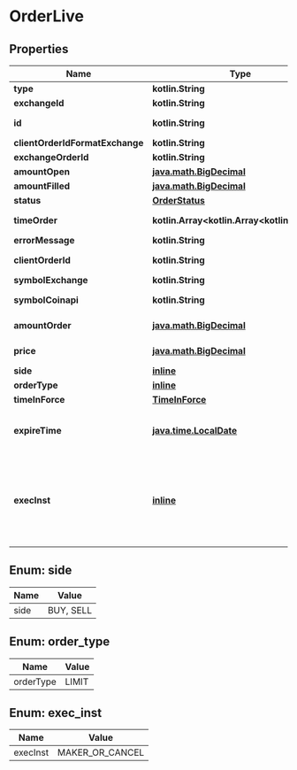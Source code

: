 
# OrderLive

## Properties
Name | Type | Description | Notes
------------ | ------------- | ------------- | -------------
**type** | **kotlin.String** | Result type name |  [optional]
**exchangeId** | **kotlin.String** | Exchange name |  [optional]
**id** | **kotlin.String** | Client unique identifier for the trade. |  [optional]
**clientOrderIdFormatExchange** | **kotlin.String** | Hash client id |  [optional]
**exchangeOrderId** | **kotlin.String** | Exchange order id |  [optional]
**amountOpen** | [**java.math.BigDecimal**](java.math.BigDecimal.md) | Amount open |  [optional]
**amountFilled** | [**java.math.BigDecimal**](java.math.BigDecimal.md) | Amount filled |  [optional]
**status** | [**OrderStatus**](OrderStatus.md) |  |  [optional]
**timeOrder** | **kotlin.Array&lt;kotlin.Array&lt;kotlin.String&gt;&gt;** | History of order status changes |  [optional]
**errorMessage** | **kotlin.String** | Error message |  [optional]
**clientOrderId** | **kotlin.String** | Client unique identifier for the trade. |  [optional]
**symbolExchange** | **kotlin.String** | The symbol of the order. |  [optional]
**symbolCoinapi** | **kotlin.String** | The CoinAPI symbol of the order. |  [optional]
**amountOrder** | [**java.math.BigDecimal**](java.math.BigDecimal.md) | Quoted decimal amount to purchase. |  [optional]
**price** | [**java.math.BigDecimal**](java.math.BigDecimal.md) | Quoted decimal amount to spend per unit. |  [optional]
**side** | [**inline**](#SideEnum) | Buy or Sell |  [optional]
**orderType** | [**inline**](#OrderTypeEnum) | The order type. |  [optional]
**timeInForce** | [**TimeInForce**](TimeInForce.md) |  |  [optional]
**expireTime** | [**java.time.LocalDate**](java.time.LocalDate.md) | Required for orders with time_in_force &#x3D; GOOD_TILL_TIME_EXCHANGE, GOOD_TILL_TIME_OMS |  [optional]
**execInst** | [**inline**](#kotlin.Array&lt;ExecInstEnum&gt;) | Order execution instructions are documented in the separate section: &lt;a href&#x3D;\&quot;#oeml-order-params-exec\&quot;&gt;OEML / Starter Guide / Order parameters / Execution instructions&lt;/a&gt;  |  [optional]


<a name="SideEnum"></a>
## Enum: side
Name | Value
---- | -----
side | BUY, SELL


<a name="OrderTypeEnum"></a>
## Enum: order_type
Name | Value
---- | -----
orderType | LIMIT


<a name="kotlin.Array<ExecInstEnum>"></a>
## Enum: exec_inst
Name | Value
---- | -----
execInst | MAKER_OR_CANCEL



